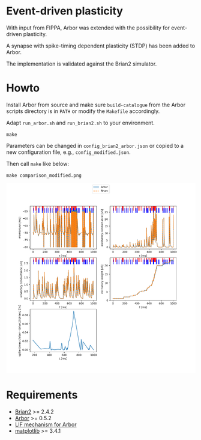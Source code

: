 # Event-driven plasticity

With input from FIPPA, Arbor was extended with the possibility for event-driven plasticity.

A synapse with spike-timing dependent plasticity (STDP) has been added to Arbor.

The implementation is validated against the Brian2 simulator.

# Howto

Install Arbor from source and make sure `build-catalogue` from the Arbor scripts directory
is in `PATH` or modify the `Makefile` accordingly.

Adapt `run_arbor.sh` and `run_brian2.sh` to your environment.

```shell
make
```

Parameters can be changed in `config_brian2_arbor.json` or copied to a new configuration
file, e.g., `config_modified.json`.

Then call `make` like below:

```shell
make comparison_modified.png
```

![Comparison between Arbor and Brian2](comparison_brian2_arbor.png)

# Requirements

* [Brian2](https://briansimulator.org) >= 2.4.2
* [Arbor](https://github.com/arbor-sim/arbor) >= 0.5.2
* [LIF mechanism for Arbor](https://github.com/arbor-sim/arbor/pull/1517)
* [matplotlib](https://matplotlib.org) >= 3.4.1
